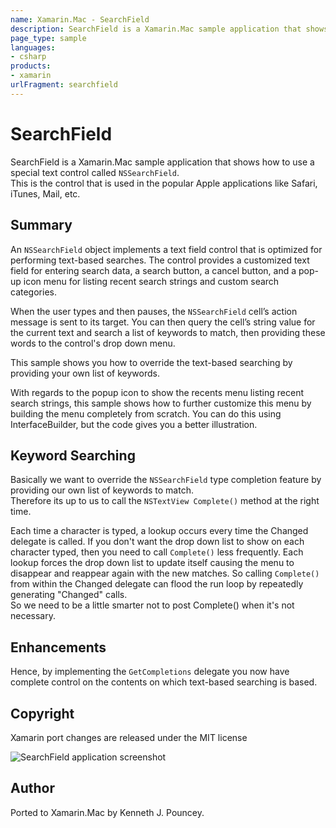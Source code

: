 ```yaml
---
name: Xamarin.Mac - SearchField
description: SearchField is a Xamarin.Mac sample application that shows how to use a special text control called NSSearchField. This is the control that is used...
page_type: sample
languages:
- csharp
products:
- xamarin
urlFragment: searchfield
---
```

# SearchField

SearchField is a Xamarin.Mac sample application that shows how to use a special text control called `NSSearchField`.  
This is the control that is used in the popular Apple applications like Safari, iTunes, Mail, etc.


## Summary

An `NSSearchField` object implements a text field control that is optimized for performing text-based searches. 
The control provides a customized text field for entering search data, a search button, a cancel button, 
and a pop-up icon menu for listing recent search strings and custom search categories.

When the user types and then pauses, the `NSSearchField` cell’s action message is sent to its target. 
You can then query the cell’s string value for the current text and search a list of keywords to match, 
then providing these words to the control's drop down menu.  

This sample shows you how to override the text-based searching by providing your own list of keywords.

With regards to the popup icon to show the recents menu listing recent search strings, this sample shows how to further customize this menu by building the menu completely from scratch. You can do this using InterfaceBuilder, but the code gives you a better illustration.


## Keyword Searching

Basically we want to override the `NSSearchField` type completion feature by providing our own list of keywords to match.  
Therefore its up to us to call the `NSTextView Complete()` method at the right time.

Each time a character is typed, a lookup occurs every time the Changed delegate is called. If you don't want the drop down list to show on each character typed, then you need to call `Complete()` less frequently. Each lookup forces the drop down list to update itself causing the menu to disappear and reappear again with the new matches. So calling `Complete()` from within the Changed delegate can flood the run loop by repeatedly generating "Changed" calls.  
So we need to be a little smarter not to post Complete() when it's not necessary.

## Enhancements

Hence, by implementing the `GetCompletions` delegate you now have complete control on the contents on which text-based searching is based.

## Copyright

Xamarin port changes are released under the MIT license

![SearchField application screenshot](Screenshots/0.png "SearchField application screenshot")

## Author 

Ported to Xamarin.Mac by Kenneth J. Pouncey.
